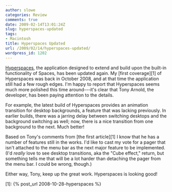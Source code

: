 ```yaml
---
author: slowe
categories: Review
comments: true
date: 2009-02-14T13:01:24Z
slug: hyperspaces-updated
tags:
- Macintosh
title: Hyperspaces Updated
url: /2009/02/14/hyperspaces-updated/
wordpress_id: 1202
---
```


[Hyperspaces](http://www.hyperspacesapp.com/), the application designed to extend and build upon the built-in functionality of Spaces, has been updated again. My [first coverage][1] of Hyperspaces was back in October 2008, and at that time the application still had a few rough edges. I'm happy to report that Hyperspaces seems much more polished this time around---it's clear that Tony Arnold, the developer, has been paying attention to the details.

For example, the latest build of Hyperspaces provides an animation transition for desktop backgrounds, a feature that was lacking previously. In earlier builds, there was a jarring delay between switching desktops and the background switching as well; now, there is a nice transition from one background to the next. Much better!

Based on Tony's comments from [the first article][1] I know that he has a number of features still in the works. I'd like to cast my vote for a pager that isn't attached to the menu bar as the next major feature to be implemented. (I'd _really_ love to see desktop transitions, aka the "Cube effect," return, but something tells me that will be a lot harder than detaching the pager from the menu bar. I could be wrong, though.)

Either way, Tony, keep up the great work. Hyperspaces is looking good!

[1]: {% post_url 2008-10-28-hyperspaces %}
